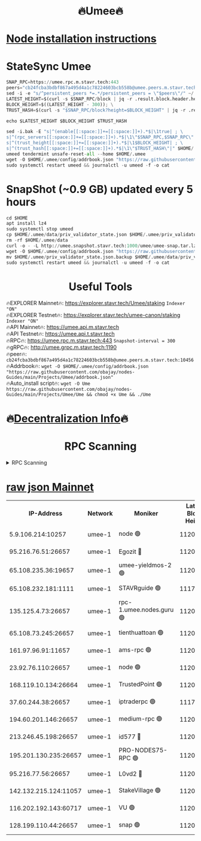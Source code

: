 <h1 align="center"> 🔥Umee🔥</h1>


[Node installation instructions](https://github.com/obajay/nodes-Guides/tree/main/Projects/Umee)
=
# StateSync Umee
```python
SNAP_RPC=https://umee.rpc.m.stavr.tech:443
peers="cb24fcba3bdbf867a495d4a1c78224603bcb558b@umee.peers.m.stavr.tech:10456"
sed -i -e "s/^persistent_peers *=.*/persistent_peers = \"$peers\"/" ~/.umee/config/config.toml
LATEST_HEIGHT=$(curl -s $SNAP_RPC/block | jq -r .result.block.header.height); \
BLOCK_HEIGHT=$((LATEST_HEIGHT - 300)); \
TRUST_HASH=$(curl -s "$SNAP_RPC/block?height=$BLOCK_HEIGHT" | jq -r .result.block_id.hash)

echo $LATEST_HEIGHT $BLOCK_HEIGHT $TRUST_HASH

sed -i.bak -E "s|^(enable[[:space:]]+=[[:space:]]+).*$|\1true| ; \
s|^(rpc_servers[[:space:]]+=[[:space:]]+).*$|\1\"$SNAP_RPC,$SNAP_RPC\"| ; \
s|^(trust_height[[:space:]]+=[[:space:]]+).*$|\1$BLOCK_HEIGHT| ; \
s|^(trust_hash[[:space:]]+=[[:space:]]+).*$|\1\"$TRUST_HASH\"|" $HOME/.umee/config/config.toml
umeed tendermint unsafe-reset-all --home $HOME/.umee
wget -O $HOME/.umee/config/addrbook.json "https://raw.githubusercontent.com/obajay/nodes-Guides/main/Projects/Umee/addrbook.json"
sudo systemctl restart umeed && journalctl -u umeed -f -o cat
```
# SnapShot (~0.9 GB) updated every 5 hours
```python
cd $HOME
apt install lz4
sudo systemctl stop umeed
cp $HOME/.umee/data/priv_validator_state.json $HOME/.umee/priv_validator_state.json.backup
rm -rf $HOME/.umee/data
curl -o - -L http://umee.snapshot.stavr.tech:1000/umee/umee-snap.tar.lz4 | lz4 -c -d - | tar -x -C $HOME/.umee --strip-components 2
wget -O $HOME/.umee/config/addrbook.json "https://raw.githubusercontent.com/obajay/nodes-Guides/main/Projects/Umee/addrbook.json"
mv $HOME/.umee/priv_validator_state.json.backup $HOME/.umee/data/priv_validator_state.json
sudo systemctl restart umeed && journalctl -u umeed -f -o cat
```
 <h1 align="center"> Useful Tools</h1>

🔥EXPLORER Mainnet🔥:      https://explorer.stavr.tech/Umee/staking             `Indexer "ON"` \
🔥EXPLORER Testnet🔥:        https://explorer.stavr.tech/umee-canon/staking      `Indexer "ON"` \
🔥API Mainnet🔥:                   https://umee.api.m.stavr.tech \
🔥API Testnet🔥:                     https://umee.api.t.stavr.tech \
🔥RPC🔥:                           https://umee.rpc.m.stavr.tech:443                     `Snapshot-interval = 300` \
🔥gRPC🔥:                              http://umee.grpc.m.stavr.tech:1190 \
🔥peer🔥:                     `cb24fcba3bdbf867a495d4a1c78224603bcb558b@umee.peers.m.stavr.tech:10456` \
🔥Addrbook🔥:    ```wget -O $HOME/.umee/config/addrbook.json "https://raw.githubusercontent.com/obajay/nodes-Guides/main/Projects/Umee/addrbook.json"``` \
🔥Auto_install script🔥: ```wget -O Ume https://raw.githubusercontent.com/obajay/nodes-Guides/main/Projects/Umee/Ume && chmod +x Ume && ./Ume```

🔥[Decentralization Info](https://github.com/obajay/StateSync-snapshots/tree/main/Projects/Umee/Decentralization)🔥
=

<h1 align="center"> RPC Scanning</h1>

<details>
<summary>RPC Scanning</summary>

<h2 align="center"> We scan nodes in real time every 4 hours. And we provide the final result of RPC endpoints.
We cannot influence the operation of these nodes in any way. </h2>


```python
If Voting Power is higher than 0 --> then the Node is a validator of the network and may be subject to attack and be a potential threat to the chain.
```
```python
We marked such validators with a red symbol
```

</details>

[raw json Mainnet](https://rpc-check.umeem.stavr.tech/umeem/rpc-umeem-result.json)
=



<table><tr><th>IP-Address</th><th>Network</th><th>Moniker</th><th>Latest Block Height</th><th>Earliest Block Height</th><th>Catching Up</th><th>Tx Index</th><th>Voting Power</th><th>Scan Time</th></tr><tr><td>5.9.106.214:10257</td><td>umee-1</td><td>node 🟢</td><td>11200163</td><td>7942001</td><td>False</td><td>on</td><td>0</td><td>2024-03-27T06:19:00.839987601UTC</td></tr><tr><td>95.216.76.51:26657</td><td>umee-1</td><td>Egozit 🔴</td><td>11200171</td><td>8262001</td><td>False</td><td>off</td><td>38762234</td><td>2024-03-27T06:19:49.195096862UTC</td></tr><tr><td>65.108.235.36:19657</td><td>umee-1</td><td>umee-yieldmos-2 🟢</td><td>11200129</td><td>9575548</td><td>False</td><td>on</td><td>0</td><td>2024-03-27T06:15:32.738269680UTC</td></tr><tr><td>65.108.232.181:1111</td><td>umee-1</td><td>STAVRguide 🟢</td><td>11177300</td><td>10560001</td><td>False</td><td>on</td><td>0</td><td>2024-03-27T06:15:20.116841620UTC</td></tr><tr><td>135.125.4.73:26657</td><td>umee-1</td><td>rpc-1.umee.nodes.guru 🟢</td><td>11200171</td><td>10691018</td><td>False</td><td>on</td><td>0</td><td>2024-03-27T06:19:49.528234210UTC</td></tr><tr><td>65.108.73.245:26657</td><td>umee-1</td><td>tienthuattoan 🟢</td><td>11200151</td><td>10787155</td><td>False</td><td>on</td><td>0</td><td>2024-03-27T06:17:48.127539665UTC</td></tr><tr><td>161.97.96.91:11657</td><td>umee-1</td><td>ams-rpc 🟢</td><td>11200181</td><td>10929930</td><td>False</td><td>on</td><td>0</td><td>2024-03-27T06:20:44.112057939UTC</td></tr><tr><td>23.92.76.110:26657</td><td>umee-1</td><td>node 🟢</td><td>11200190</td><td>10938001</td><td>False</td><td>on</td><td>0</td><td>2024-03-27T06:21:41.695788907UTC</td></tr><tr><td>168.119.10.134:26664</td><td>umee-1</td><td>TrustedPoint 🟢</td><td>11200153</td><td>10998445</td><td>False</td><td>on</td><td>0</td><td>2024-03-27T06:17:56.728604703UTC</td></tr><tr><td>37.60.244.38:26657</td><td>umee-1</td><td>iptraderpc 🟢</td><td>11177300</td><td>11013104</td><td>False</td><td>on</td><td>0</td><td>2024-03-27T06:16:17.861003212UTC</td></tr><tr><td>194.60.201.146:26657</td><td>umee-1</td><td>medium-rpc 🟢</td><td>11200144</td><td>11013104</td><td>False</td><td>on</td><td>0</td><td>2024-03-27T06:17:05.755511814UTC</td></tr><tr><td>213.246.45.198:26657</td><td>umee-1</td><td>id577 🔴</td><td>11200142</td><td>11029001</td><td>False</td><td>on</td><td>35123635</td><td>2024-03-27T06:16:53.100490665UTC</td></tr><tr><td>195.201.130.235:26657</td><td>umee-1</td><td>PRO-NODES75-RPC 🟢</td><td>11200161</td><td>11100161</td><td>False</td><td>on</td><td>0</td><td>2024-03-27T06:18:50.206066920UTC</td></tr><tr><td>95.216.77.56:26657</td><td>umee-1</td><td>L0vd2 🔴</td><td>11200181</td><td>11100181</td><td>False</td><td>off</td><td>38515018</td><td>2024-03-27T06:20:43.863559055UTC</td></tr><tr><td>142.132.215.124:11057</td><td>umee-1</td><td>StakeVillage 🟢</td><td>11200189</td><td>11177889</td><td>False</td><td>on</td><td>0</td><td>2024-03-27T06:21:32.598833127UTC</td></tr><tr><td>116.202.192.143:60717</td><td>umee-1</td><td>VU 🟢</td><td>11200133</td><td>11193001</td><td>False</td><td>off</td><td>0</td><td>2024-03-27T06:15:58.545544042UTC</td></tr><tr><td>128.199.110.44:26657</td><td>umee-1</td><td>snap 🟢</td><td>11200179</td><td>11199964</td><td>False</td><td>off</td><td>0</td><td>2024-03-27T06:20:35.080614934UTC</td></tr></table>
